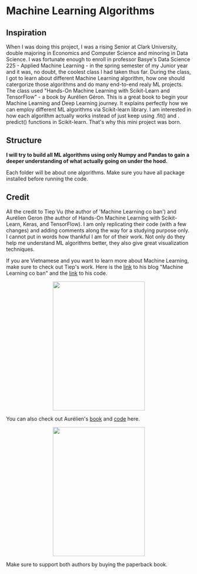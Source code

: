 # Machine Learning Algorithms


## Inspiration
When I was doing this project, I was a rising Senior at Clark University, double majoring in Economics and Computer Science and minoring in Data Science. I was fortunate enough to enroll in professor Basye's Data Science 225 - Applied Machine Learning - in the spring semester of my Junior year and it was, no doubt, the coolest class I had taken thus far.  During the class, I got to learn about different Machine Learning algorithm, how one should catergorize those algorithms and do many end-to-end realy ML projects. The class used "Hands-On Machine Learning with Scikit-Learn and TensorFlow" - a book by Aurélien Géron. This is a great book to begin your Machine Learning and Deep Learning journey. It explains perfectly how we can employ different ML algorithms via Scikit-learn library. I am interested in how each algorithm actually works instead of just keep using .fit() and . predict() functions in Scikit-learn. That's why this mini project was born. 


## Structure
**I will try to build all ML algorithms using only Numpy and Pandas to gain a deeper understanding of what actually going on under the hood.**

Each folder will be about one algorithms. Make sure you have all package installed before running the code. 


## Credit
All the credit to Tiep Vu (the author of 'Machine Learning co ban') and Aurélien Geron (the author of Hands-On Machine Learning with Scikit-Learn, Keras, and TensorFlow). I am only replicating their code (with a few changes) and adding comments along the way for a studying purpose only. I cannot put in words how thankful I am for of their work. Not only do they help me understand ML algorithms better, they also give great visualization techniques. 

If you are Vietnamese and you want to learn more about Machine Learning, make sure to check out Tiep's work. Here is the [link](https://machinelearningcoban.com/) to his blog "Machine Learning co ban" and the [link](https://github.com/tiepvupsu/ebookMLCB) to his code. 

<p align="center">
  <img src="https://sachvui.com/cover/2018/machine-learning-co-ban.jpg" width="250" height="350" />
</p>

You can also check out Aurélien's [book](https://www.oreilly.com/library/view/hands-on-machine-learning/9781492032632/) and [code](https://github.com/ageron/handson-ml2) here. 

<p align="center">
  <img src="https://images-na.ssl-images-amazon.com/images/I/81kv0vHJ0QL.jpg" width="250" height="350" />
</p>

Make sure to support both authors by buying the paperback book. 

